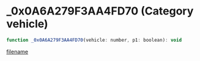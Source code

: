 # _0x0A6A279F3AA4FD70 (Category vehicle)

```js
function _0x0A6A279F3AA4FD70(vehicle: number, p1: boolean): void
```

[filename](_0x0A6A279F3AA4FD70_m.md ':include')